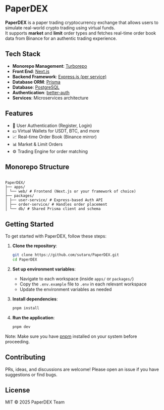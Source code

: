 # PaperDEX

**PaperDEX** is a paper trading cryptocurrency exchange that allows users to simulate real-world crypto trading using virtual funds. </br>
It supports **market** and **limit** order types and fetches real-time order book data from Binance for an authentic trading experience.


## Tech Stack

- **Monorepo Management**: [Turborepo](https://turbo.build/)
- **Front End**: [Next.js](https://nextjs.org/)
- **Backend Framework**: [Express.js (per service)](https://expressjs.com/)
- **Database ORM**: [Prisma](https://www.prisma.io/)
- **Database**: [PostgreSQL](https://www.postgresql.org/)
- **Authentication**: [better-auth](https://www.better-auth.com/)
- **Services**: Microservices architecture


## Features

- 🔐 User Authentication (Register, Login)
- 💵 Virtual Wallets for USDT, BTC, and more
- 📈 Real-time Order Book (Binance mirror)
- 📊 Market & Limit Orders
- ⚙️ Trading Engine for order matching


## Monorepo Structure
```

PaperDEX/
├── apps/
│ └── web/ # Frontend (Next.js or your framework of choice)
├── packages/
│ ├── user-service/ # Express-based Auth API
│ ├── order-service/ # Handles order placement
│ └── db/ # Shared Prisma client and schema

````

## Getting Started

To get started with PaperDEX, follow these steps:

1. **Clone the repository**:
   ```bash
   git clone https://github.com/sutaro/PaperDEX.git
   cd PaperDEX
   ```

2. **Set up environment variables**:
   - Navigate to each workspace (inside `apps/` or `packages/`)
   - Copy the `.env.example` file to `.env` in each relevant workspace
   - Update the environment variables as needed

3. **Install dependencies**:
   ```bash
   pnpm install
   ```

4. **Run the application**:
   ```bash
   pnpm dev
   ```

Note: Make sure you have [pnpm](https://pnpm.io/) installed on your system before proceeding.

## Contributing

PRs, ideas, and discussions are welcome! Please open an issue if you have suggestions or find bugs.


## License

MIT © 2025 PaperDEX Team
